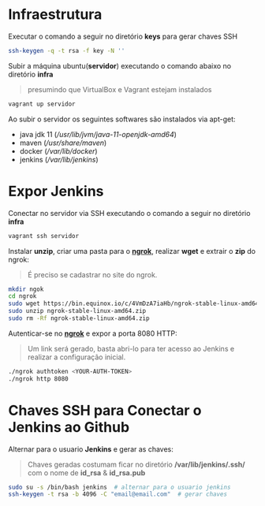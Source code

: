 # Infraestrutura

Executar o comando a seguir no diretório **keys** para gerar chaves SSH

```bash
ssh-keygen -q -t rsa -f key -N ''
```

Subir a máquina ubuntu(**servidor**) executando o comando abaixo no diretório **infra**
> presumindo que VirtualBox e Vagrant estejam instalados
```bash
vagrant up servidor
```

Ao subir o servidor os seguintes softwares são instalados via apt-get:
- java jdk 11 (*/usr/lib/jvm/java-11-openjdk-amd64*)
- maven (*/usr/share/maven*)
- docker (*/var/lib/docker*)
- jenkins (*/var/lib/jenkins*) 

# Expor Jenkins

Conectar no servidor via SSH executando o comando a seguir no diretório **infra**
```bash
vagrant ssh servidor
```

Instalar **unzip**, criar uma pasta para o **[ngrok](https://ngrok.com/)**, realizar **wget** e extrair o **zip** do ngrok:
> É preciso se cadastrar no site do ngrok.
```bash
mkdir ngok
cd ngrok
sudo wget https://bin.equinox.io/c/4VmDzA7iaHb/ngrok-stable-linux-amd64.zip
sudo unzip ngrok-stable-linux-amd64.zip
sudo rm -Rf ngrok-stable-linux-amd64.zip
```

Autenticar-se no **[ngrok](https://ngrok.com/)** e expor a porta 8080 HTTP:
> Um link será gerado, basta abri-lo para ter acesso ao Jenkins e realizar a configuração inicial.
```bash
./ngrok authtoken <YOUR-AUTH-TOKEN>
./ngrok http 8080
```
# Chaves SSH para Conectar o Jenkins ao Github

Alternar para o usuario **Jenkins** e gerar as chaves:
> Chaves geradas costumam ficar no diretório **/var/lib/jenkins/.ssh/** com o nome de **id_rsa** & **id_rsa.pub**
```bash
sudo su -s /bin/bash jenkins  # alternar para o usuario jenkins
ssh-keygen -t rsa -b 4096 -C "email@email.com"  # gerar chaves
```
